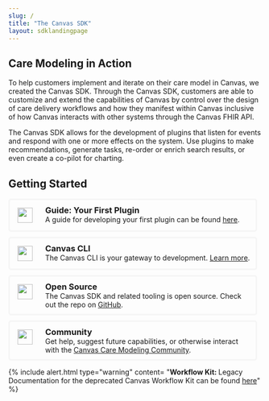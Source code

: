 ```yaml
---
slug: /
title: "The Canvas SDK"
layout: sdklandingpage
---
```



## Care Modeling in Action
To help customers implement and iterate on their care model in Canvas, we created the Canvas SDK. Through the Canvas SDK, customers are able to customize and extend the capabilities of Canvas by control over the design of care delivery workflows and how they manifest within Canvas inclusive of how Canvas interacts with other systems through the Canvas FHIR API.

The Canvas SDK allows for the development of plugins that listen for events
and respond with one or more effects on the system. Use plugins to make
recommendations, generate tasks, re-order or enrich search results, or even
create a co-pilot for charting.


## Getting Started

<div style="display: flex; margin-bottom: 10px;margin-right: 10px;border: 3px solid #F5F5F5;border-radius: 5px;">
    <img src="/assets/images/font-awesome/fa-book.svg" style="margin: 15px;width: 30px;">
    <div style="margin: 10px;">
        <h3 style="margin-bottom: 0px; margin: 0;">Guide: Your First Plugin</h3>
        <span>A guide for developing your first plugin can be found <a href="/guides/your-first-plugin">here</a>.</span>
    </div>
</div>

<div style="display: flex; margin-bottom: 10px;margin-right: 10px;border: 3px solid #F5F5F5;border-radius: 5px;">
    <img src="/assets/images/font-awesome/fa-terminal.svg" style="margin: 15px; width: 30px;">
    <div style="margin: 10px;">
        <h3 style="margin-bottom: 0px; margin: 0;">Canvas CLI</h3>
        <span>The Canvas CLI is your gateway to development. <a href="/sdk/canvas_cli/">Learn more</a>.</span>
    </div>
</div>

<div style="display: flex; margin-bottom: 10px;margin-right: 10px;border: 3px solid #F5F5F5;border-radius: 5px;">
    <img src="/assets/images/font-awesome/fa-github.svg" style="margin: 15px;width: 30px;">
    <div style="margin: 10px;">
        <h3 style="margin-bottom: 0px; margin: 0;">Open Source</h3>
        <span>The Canvas SDK and related tooling is open source. Check out the repo on <a target="_blank" href="https://github.com/canvas-medical/canvas-plugins">GitHub</a>.</span>
    </div>
</div>

<div style="display: flex; margin-bottom: 10px;margin-right: 10px;border: 3px solid #F5F5F5;border-radius: 5px;">
    <img src="/assets/images/font-awesome/fa-people-roof.svg" style="margin: 15px;width: 30px;">
    <div style="margin: 10px;">
        <h3 style="margin-bottom: 0px; margin: 0;">Community</h3>
        <span>Get help, suggest future capabilities, or otherwise interact with the <a target="_blank" href="https://github.com/canvas-medical/canvas-plugins/discussions">Canvas Care Modeling Community</a>.</span>
    </div>
</div>


{% include alert.html type="warning" content= "<b>Workflow Kit: </b>Legacy Documentation for the deprecated Canvas Workflow Kit can be found <a href='/sdk/workflow-sdk-quickstart/'>here</a>"  %}
